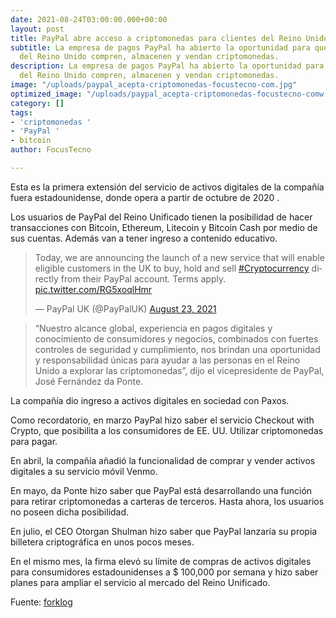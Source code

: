 ```yaml
---
date: 2021-08-24T03:00:00.000+00:00
layout: post
title: PayPal abre acceso a criptomonedas para clientes del Reino Unido
subtitle: La empresa de pagos PayPal ha abierto la oportunidad para que los clientes
  del Reino Unido compren, almacenen y vendan criptomonedas.
description: La empresa de pagos PayPal ha abierto la oportunidad para que los clientes
  del Reino Unido compren, almacenen y vendan criptomonedas.
image: "/uploads/paypal_acepta-criptomonedas-focustecno-com.jpg"
optimized_image: "/uploads/paypal_acepta-criptomonedas-focustecno-comw.jpg"
category: []
tags:
- 'criptomonedas '
- 'PayPal '
- bitcoin
author: FocusTecno

---
```

Esta es la primera extensión del servicio de activos digitales de la compañía fuera estadounidense, donde opera a partir de octubre de 2020 .

Los usuarios de PayPal del Reino Unificado tienen la posibilidad de hacer transacciones con Bitcoin, Ethereum, Litecoin y Bitcoin Cash por medio de sus cuentas. Además van a tener ingreso a contenido educativo.

<blockquote class="twitter-tweet"><p lang="en" dir="ltr">Today, we are announcing the launch of a new service that will enable eligible customers in the UK to buy, hold and sell <a href="https://twitter.com/hashtag/Cryptocurrency?src=hash&ref_src=twsrc%5Etfw">#Cryptocurrency</a> directly from their PayPal account. Terms apply. <a href="https://t.co/RG5xoqlHmr">pic.twitter.com/RG5xoqlHmr</a></p>— PayPal UK (@PayPalUK) <a href="https://twitter.com/PayPalUK/status/1429685369960898560?ref_src=twsrc%5Etfw">August 23, 2021</a></blockquote> <script async src="https://platform.twitter.com/widgets.js" charset="utf-8"></script>

> “Nuestro alcance global, experiencia en pagos digitales y conocimiento de consumidores y negocios, combinados con fuertes controles de seguridad y cumplimiento, nos brindan una oportunidad y responsabilidad únicas para ayudar a las personas en el Reino Unido a explorar las criptomonedas”, dijo el vicepresidente de PayPal, José Fernández da Ponte.

La compañía dio ingreso a activos digitales en sociedad con Paxos.

Como recordatorio, en marzo PayPal hizo saber el servicio Checkout with Crypto, que posibilita a los consumidores de EE. UU. Utilizar criptomonedas para pagar.

En abril, la compañía añadió la funcionalidad de comprar y vender activos digitales a su servicio móvil Venmo.

En mayo, da Ponte hizo saber que PayPal está desarrollando una función para retirar criptomonedas a carteras de terceros. Hasta ahora, los usuarios no poseen dicha posibilidad.

En julio, el CEO Otorgan Shulman hizo saber que PayPal lanzaría su propia billetera criptográfica en unos pocos meses.

En el mismo mes, la firma elevó su límite de compras de activos digitales para consumidores estadounidenses a $ 100,000 por semana y hizo saber planes para ampliar el servicio al mercado del Reino Unificado.

Fuente: [forklog](https://forklog.com/ "https://forklog.com/")